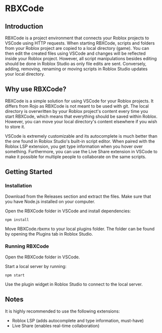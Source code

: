 # RBXCode

## Introduction

RBXCode is a project environment that connects your Roblox projects to VSCode using HTTP requests. When starting RBXCode, 
scripts and folders from your Roblox project are copied to a local directory (game). You can then edit the created 
files using VSCode and changes will be reflected inside your Roblox project. However, all script manipulations besides 
editing should be done in Roblox Studio as only file edits are sent. Conversely, adding, removing, renaming or moving 
scripts in Roblox Studio updates your local directory.

## Why use RBXCode?

RBXCode is a simple solution for using VSCode for your Roblox projects. It differs from Rojo as RBXCode is not meant to 
be used with git. The local directory is overwritten by your Roblox project's content every time you start RBXCode, which 
means that everything should be saved within Roblox. However, you can move your local directory's content elsewhere if you 
wish to store it.

VSCode is extremely customizable and its autocomplete is much better than the one found in Roblox Studio's built-in script 
editor. When paired with the Roblox LSP extension, you get type information when you hover over something. Furthermore, you 
can use the Live Share extension in VSCode to make it possible for multiple people to collaborate on the same scripts.

## Getting Started

### Installation

Download from the Releases section and extract the files. Make sure that you have Node.js installed on your computer.

Open the RBXCode folder in VSCode and install dependencies:

    npm install

Move RBXCode.rbxmx to your local plugins folder. The folder can be found by opening the Plugins tab in Roblox Studio.

### Running RBXCode

Open the RBXCode folder in VSCode.

Start a local server by running:

    npm start

Use the plugin widget in Roblox Studio to connect to the local server.

## Notes

It is highly recommended to use the following extensions:
- Roblox LSP (adds autocomplete and type information, must-have)
- Live Share (enables real-time collaboration)
